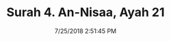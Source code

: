---
title       : "Surah 4. An-Nisaa, Ayah 21"
date        : 7/25/2018 2:51:45 PM
draft       : false
type        : "quran"
layout      : "compare"
BookCode    : "CMP"
SurahNumber : "4"
AyahNumber  : "21"
TotalAyah   : "176"
---